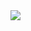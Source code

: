 <img align="right" src="https://visitor-badge.laobi.icu/badge?page_id=WhiteWolfWCY.WhiteWolfWCY" />

<h1 align="center">
    <img scr="https://readme-typing-svg.demolab.com/?font=Righteous&size=35&center=true&vCenter=true&width=500&height=700&duration=4000&lines=Hi+There!+👋;+I'm+Mateusz!;" />
</h1>
